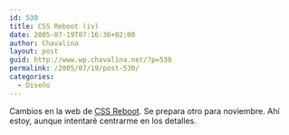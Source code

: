 ```yaml
---
id: 530
title: CSS Reboot (iv)
date: 2005-07-19T07:16:30+02:00
author: Chavalina
layout: post
guid: http://www.wp.chavalina.net/?p=530
permalink: /2005/07/19/post-530/
categories:
  - Diseño
---
```

Cambios en la web de <a href="http://www.cssreboot.com/" target="_blank">CSS Reboot</a>. Se prepara otro para noviembre. Ah&iacute; estoy, aunque intentaré centrarme en los detalles.